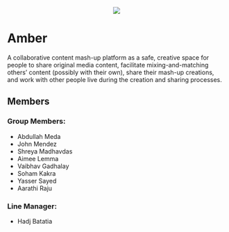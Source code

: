 <p align="center">
<img src="https://firebasestorage.googleapis.com/v0/b/f29so-group-5-amber.appspot.com/o/images%2FScreenshot%202022-01-24%20at%203.12.30%20PM.png?alt=media&token=e2958329-b108-436e-a8ed-4845728cee84"/>
</p>

# Amber
A collaborative content mash-up platform as a safe, creative space for people to share original media content, facilitate mixing-and-matching others’ content (possibly with their own), share their mash-up creations, and work with other people live during the creation and sharing processes.

## Members
### Group Members:
- Abdullah Meda
- John Mendez
- Shreya Madhavdas
- Aimee Lemma
- Vaibhav Gadhalay
- Soham Kakra
- Yasser Sayed
- Aarathi Raju
### Line Manager:
- Hadj Batatia

[comment]: <> (## Screenshots)

[comment]: <> (<p align="center">)

[comment]: <> (<img src="https://firebasestorage.googleapis.com/v0/b/f29so-group-5-amber.appspot.com/o/images%2FSimulator%20Screen%20Shot%20-%20iPhone%2012%20-%202022-01-22%20at%2011.17.40.png?alt=media&token=bcf5b3fd-8624-40c8-8cbe-734aa59f790a" alt="Login Screen + Error Handling" width="250">)

[comment]: <> (<img src="https://firebasestorage.googleapis.com/v0/b/f29so-group-5-amber.appspot.com/o/images%2FSimulator%20Screen%20Shot%20-%20iPhone%2012%20-%202022-01-22%20at%2011.16.55.png?alt=media&token=3e1939f6-bf45-4807-999e-7892f14aeaeb" alt="Signup  Screen" width="250">)

[comment]: <> (<img src="https://firebasestorage.googleapis.com/v0/b/f29so-group-5-amber.appspot.com/o/images%2FSimulator%20Screen%20Shot%20-%20iPhone%2012%20-%202022-01-22%20at%2011.19.34.png?alt=media&token=3263f66b-2518-423c-b040-74e3e90aa90c" alt="Feed Screen + Search Screen + Profile Screen" width="250">)

[comment]: <> (</p>)